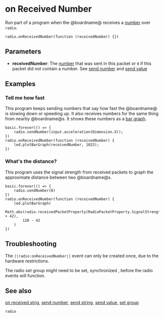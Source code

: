 # on Received Number

Run part of a program when the @boardname@ receives a
[number](/types/number) over ``radio``.

```sig
radio.onReceivedNumber(function (receivedNumber) {})
```

## Parameters

* **receivedNumber**: The [number](/types/number) that was sent in this packet or `0` if this packet did not contain a number. See [send number](/reference/radio/send-number) and [send value](/reference/radio/send-value)

## Examples

### Tell me how fast

This program keeps sending numbers that say how fast the @boardname@ is
slowing down or speeding up.  It also receives numbers for the same
thing from nearby @boardname@s. It shows these numbers as a
[bar graph](/reference/led/plot-bar-graph).

```blocks
basic.forever(() => {
    radio.sendNumber(input.acceleration(Dimension.X));
})
radio.onReceivedNumber(function (receivedNumber) {
    led.plotBarGraph(receivedNumber, 1023);
})
```

### What's the distance?

This program uses the signal strength from received packets to graph the
approximate distance between two @boardname@s.

```blocks
basic.forever(() => {
    radio.sendNumber(0)
})
radio.onReceivedNumber(function (receivedNumber) {
    led.plotBarGraph(
        Math.abs(radio.receivedPacketProperty(RadioPacketProperty.SignalStrength) + 42),
        128 - 42
    )
})
```

## Troubleshooting

The ``||radio:onReceivedNumber||`` event can only be created once, due to the hardware restrictions.

The radio set group might need to be set, synchronized , before the radio events will function.

## See also

[on received strig](/reference/radio/on-received-string),
[send number](/reference/radio/send-number),
[send string](/reference/radio/send-string),
[send value](/reference/radio/send-value),
[set group](/reference/radio/set-group)

```package
radio
```
